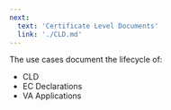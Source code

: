 ```yaml
---
next:
  text: 'Certificate Level Documents'
  link: './CLD.md'
---
```

The use cases document the lifecycle of:

- CLD
- EC Declarations
- VA Applications